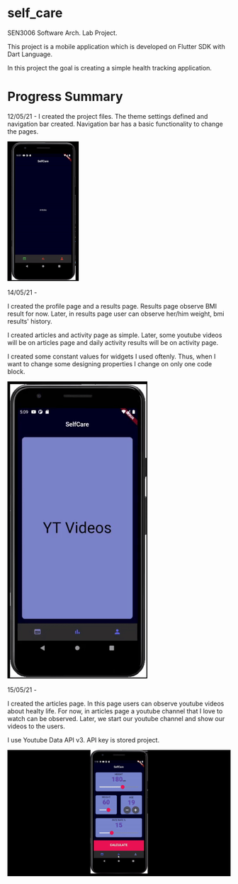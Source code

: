 # self_care

SEN3006 Software Arch. Lab Project.

This project is a mobile application which is developed on Flutter SDK with Dart Language.

In this project the goal is creating a simple health tracking application.


# Progress Summary

12/05/21 - I created the project files. The theme settings defined and navigation bar created. Navigation bar has a basic functionality to change the pages.

![First Dev](https://github.com/burhanemirkeles/SEN3006project/blob/main/images%20of%20project/ezgif.com-gif-maker.gif?raw=true)

14/05/21 -

I created the profile page and a results page. Results page observe BMI result for now. Later, in results page user can observe her/him weight, bmi results' history.

I created articles and activity page as simple. Later, some youtube videos will be on articles page and daily activity results will be on activity page.

I created some constant values for widgets I used oftenly. Thus, when I want to change some designing properties I change on only one code block.

![Sec Dev](https://github.com/burhanemirkeles/SEN3006project/blob/main/images%20of%20project/gif2.gif)

15/05/21 -

I created the articles page. In this page users can observe youtube videos about healty life. For now, in articles page a youtube channel that I love to watch can be observed. Later, we start our youtube channel and show our videos to the users. 

I use Youtube Data API v3. API key is stored project. 

![Third Dev](https://github.com/burhanemirkeles/SEN3006project/blob/main/images%20of%20project/gif3.gif)
